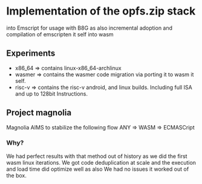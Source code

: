 # Implementation of the opfs.zip stack
into Emscript for usage with B8G as also incremental adoption and compilation of emscripten it self
into wasm 

## Experiments
- x86_64 => contains linux-x86_64-archlinux
- wasmer => contains the wasmer code migration via porting it to wasm it self. 
- risc-v => contains the risc-v android, and linux builds. Including full ISA and up to 128bit Instructions.

## Project magnolia
Magnolia AIMS to stabilize the following flow ANY => WASM => ECMASCript

### Why?
We had perfect results with that method out of history as we did the first wasm linux iterations. 
We got code deduplication at scale and the execution and load time did optimize well as also 
We had no issues it worked out of the box.
